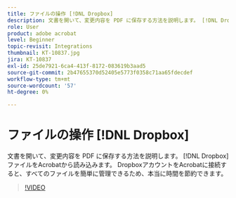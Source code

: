 ```yaml
---
title: ファイルの操作 [!DNL Dropbox]
description: 文書を開いて、変更内容を PDF に保存する方法を説明します。 [!DNL Dropbox] Acrobat内のファイル
role: User
product: adobe acrobat
level: Beginner
topic-revisit: Integrations
thumbnail: KT-10837.jpg
jira: KT-10837
exl-id: 25de7921-6ca4-413f-8172-083619b3aad5
source-git-commit: 2b47655370d52405e5773f0358c71aa65fdecdef
workflow-type: tm+mt
source-wordcount: '57'
ht-degree: 0%

---
```


# ファイルの操作 [!DNL Dropbox]

文書を開いて、変更内容を PDF に保存する方法を説明します。 [!DNL Dropbox] ファイルをAcrobatから読み込みます。 DropboxアカウントをAcrobatに接続すると、すべてのファイルを簡単に管理できるため、本当に時間を節約できます。

>[!VIDEO](https://video.tv.adobe.com/v/3409411?quality=12&learn=on&hidetitle=true)

